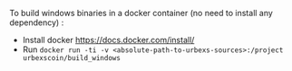 To build windows binaries in a docker container (no need to install any dependency) :

- Install docker https://docs.docker.com/install/
- Run
`docker run -ti -v <absolute-path-to-urbexs-sources>:/project urbexscoin/build_windows`
